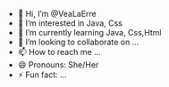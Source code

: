 - 👋 Hi, I’m @VeaLaErre
- 👀 I’m interested in Java, Css
- 🌱 I’m currently learning Java, Css,Html
- 💞️ I’m looking to collaborate on ...
- 📫 How to reach me ...
- 😄 Pronouns: She/Her
- ⚡ Fun fact: ...

<!---
VeaLaErre/VeaLaErre is a ✨ special ✨ repository because its `README.md` (this file) appears on your GitHub profile.
You can click the Preview link to take a look at your changes.
--->
